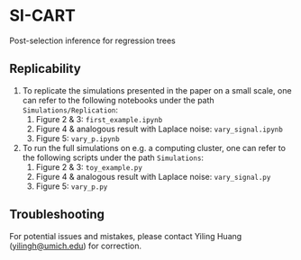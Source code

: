 # SI-CART
Post-selection inference for regression trees

## Replicability
1. To replicate the simulations presented in the paper on a small scale, one can refer to the following notebooks under the path `Simulations/Replication`:
   1. Figure 2 & 3: `first_example.ipynb`
   3. Figure 4 & analogous result with Laplace noise: `vary_signal.ipynb`
   4. Figure 5: `vary_p.ipynb`
3. To run the full simulations on e.g. a computing cluster, one can refer to the following scripts under the path `Simulations`:
   1. Figure 2 & 3: `toy_example.py`
   3. Figure 4 & analogous result with Laplace noise: `vary_signal.py`
   4. Figure 5: `vary_p.py`

## Troubleshooting
For potential issues and mistakes, please contact Yiling Huang (yilingh@umich.edu) for correction.
